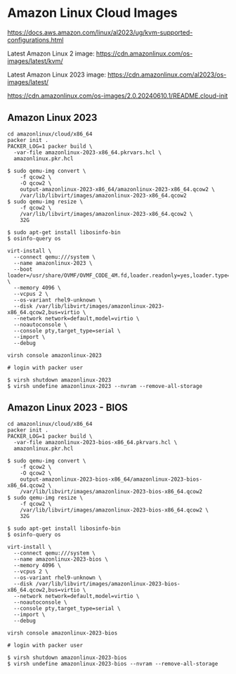 # Amazon Linux Cloud Images

https://docs.aws.amazon.com/linux/al2023/ug/kvm-supported-configurations.html

Latest Amazon Linux 2 image:
https://cdn.amazonlinux.com/os-images/latest/kvm/

Latest Amazon Linux 2023 image:
https://cdn.amazonlinux.com/al2023/os-images/latest/

https://cdn.amazonlinux.com/os-images/2.0.20240610.1/README.cloud-init

## Amazon Linux 2023

```
cd amazonlinux/cloud/x86_64
packer init .
PACKER_LOG=1 packer build \
  -var-file amazonlinux-2023-x86_64.pkrvars.hcl \
  amazonlinux.pkr.hcl
```

```
$ sudo qemu-img convert \
    -f qcow2 \
    -O qcow2 \
    output-amazonlinux-2023-x86_64/amazonlinux-2023-x86_64.qcow2 \
    /var/lib/libvirt/images/amazonlinux-2023-x86_64.qcow2
$ sudo qemu-img resize \
    -f qcow2 \
    /var/lib/libvirt/images/amazonlinux-2023-x86_64.qcow2 \
    32G
```

```
$ sudo apt-get install libosinfo-bin
$ osinfo-query os
```

```
virt-install \
  --connect qemu:///system \
  --name amazonlinux-2023 \
  --boot loader=/usr/share/OVMF/OVMF_CODE_4M.fd,loader.readonly=yes,loader.type=pflash,nvram.template=/usr/share/OVMF/OVMF_VARS_4M.fd \
  --memory 4096 \
  --vcpus 2 \
  --os-variant rhel9-unknown \
  --disk /var/lib/libvirt/images/amazonlinux-2023-x86_64.qcow2,bus=virtio \
  --network network=default,model=virtio \
  --noautoconsole \
  --console pty,target_type=serial \
  --import \
  --debug

virsh console amazonlinux-2023

# login with packer user
```

```
$ virsh shutdown amazonlinux-2023
$ virsh undefine amazonlinux-2023 --nvram --remove-all-storage
```

## Amazon Linux 2023 - BIOS

```
cd amazonlinux/cloud/x86_64
packer init .
PACKER_LOG=1 packer build \
  -var-file amazonlinux-2023-bios-x86_64.pkrvars.hcl \
  amazonlinux.pkr.hcl
```

```
$ sudo qemu-img convert \
    -f qcow2 \
    -O qcow2 \
    output-amazonlinux-2023-bios-x86_64/amazonlinux-2023-bios-x86_64.qcow2 \
    /var/lib/libvirt/images/amazonlinux-2023-bios-x86_64.qcow2
$ sudo qemu-img resize \
    -f qcow2 \
    /var/lib/libvirt/images/amazonlinux-2023-bios-x86_64.qcow2 \
    32G
```

```
$ sudo apt-get install libosinfo-bin
$ osinfo-query os
```

```
virt-install \
  --connect qemu:///system \
  --name amazonlinux-2023-bios \
  --memory 4096 \
  --vcpus 2 \
  --os-variant rhel9-unknown \
  --disk /var/lib/libvirt/images/amazonlinux-2023-bios-x86_64.qcow2,bus=virtio \
  --network network=default,model=virtio \
  --noautoconsole \
  --console pty,target_type=serial \
  --import \
  --debug

virsh console amazonlinux-2023-bios

# login with packer user
```

```
$ virsh shutdown amazonlinux-2023-bios
$ virsh undefine amazonlinux-2023-bios --nvram --remove-all-storage
```

